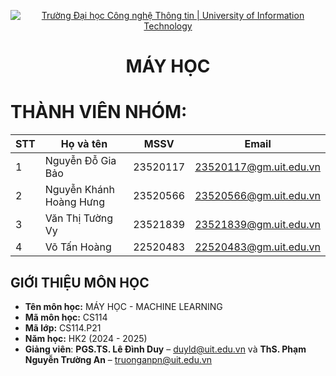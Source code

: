 <!-- Banner -->
<p align="center">
  <a href="https://www.uit.edu.vn/" title="Trường Đại học Công nghệ Thông tin" style="border: none;">
    <img src="https://i.imgur.com/WmMnSRt.png" alt="Trường Đại học Công nghệ Thông tin | University of Information Technology">
  </a>
</p>

<!-- Header -->
<h1 align="center"><b>MÁY HỌC</b></h>

<!-- Main -->
# THÀNH VIÊN NHÓM:
| STT | Họ và tên              | MSSV         | Email                  |
|-----|------------------------|--------------|------------------------|
| 1   | Nguyễn Đỗ Gia Bảo      | 23520117     | 23520117@gm.uit.edu.vn |
| 2   | Nguyễn Khánh Hoàng Hưng| 23520566     | 23520566@gm.uit.edu.vn |
| 3   | Văn Thị Tường Vy       | 23521839     | 23521839@gm.uit.edu.vn |
| 4   | Võ Tấn Hoàng           | 22520483     | 22520483@gm.uit.edu.vn |

## GIỚI THIỆU MÔN HỌC
* **Tên môn học:** MÁY HỌC - MACHINE LEARNING
* **Mã môn học:** CS114
* **Mã lớp:** CS114.P21
* **Năm học:** HK2 (2024 - 2025)
* **Giảng viên**: **PGS.TS. Lê Đình Duy** – [duyld@uit.edu.vn](mailto:duyld@uit.edu.vn) và **ThS. Phạm Nguyễn Trường An** – [truonganpn@uit.edu.vn](mailto:truonganpn@uit.edu.vn)
